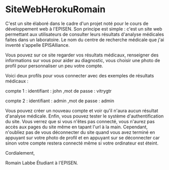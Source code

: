 # SiteWebHerokuRomain

C'est un site élaboré dans le cadre d'un projet noté pour le cours de développement web à l'EPISEN.
Son principe est simple : c'est un site web permettant aux utilisateurs de consulter leurs résultats d'analyse médicales faites dans un laboratoire.
Le nom du centre de recherche médicale que j'ai inventé s'appelle EPISAlliance.

Vous pouvez sur ce site regarder vos résultats médicaux, renseigner des informations sur vous pour aider au diagnostic, vous choisir une photo de profil pour personnaliser un peu votre compte.

Voici deux profils pour vous connecter avec des exemples de résultats médicaux :

compte 1 : identifiant : john   ,mot de passe : vitrygtr

compte 2 : identifiant : admin  ,mot de passe : admin

Vous pouvez créer un nouveau compte et voir qu'il n'aura aucun résultat d'analyse médicale.
Enfin, vous pouvez tester le système d'authentification du site. Vous verrez que si vous n'êtes pas connecté, vous n'aurez pas accès aux pages du site même en tapant l'url à la main. Cependant, n'oubliez pas de vous déconnecter du site quand vous avez terminé en appuyant sur votre photo de profil et en appuyant sur se déconnecter car sinon votre compte restera connecté même si votre ordinateur est éteint.

Cordialement,

Romain Labbe
Étudiant à l'EPISEN.
